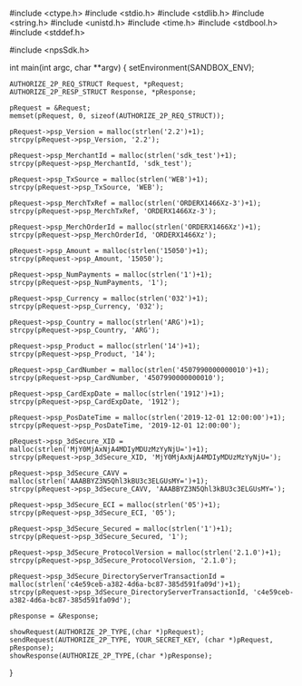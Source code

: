 #include <ctype.h>
#include <stdio.h>
#include <stdlib.h>
#include <string.h>
#include <unistd.h>
#include <time.h>
#include <stdbool.h>
#include <stddef.h>

#include <npsSdk.h>

int main(int argc, char **argv) {
    setEnvironment(SANDBOX_ENV);

    AUTHORIZE_2P_REQ_STRUCT Request, *pRequest;
    AUTHORIZE_2P_RESP_STRUCT Response, *pResponse;

    pRequest = &Request;
    memset(pRequest, 0, sizeof(AUTHORIZE_2P_REQ_STRUCT));

    pRequest->psp_Version = malloc(strlen('2.2')+1);
    strcpy(pRequest->psp_Version, '2.2');

    pRequest->psp_MerchantId = malloc(strlen('sdk_test')+1);
    strcpy(pRequest->psp_MerchantId, 'sdk_test');

    pRequest->psp_TxSource = malloc(strlen('WEB')+1);
    strcpy(pRequest->psp_TxSource, 'WEB');

    pRequest->psp_MerchTxRef = malloc(strlen('ORDERX1466Xz-3')+1);
    strcpy(pRequest->psp_MerchTxRef, 'ORDERX1466Xz-3');

    pRequest->psp_MerchOrderId = malloc(strlen('ORDERX1466Xz')+1);
    strcpy(pRequest->psp_MerchOrderId, 'ORDERX1466Xz');

    pRequest->psp_Amount = malloc(strlen('15050')+1);
    strcpy(pRequest->psp_Amount, '15050');

    pRequest->psp_NumPayments = malloc(strlen('1')+1);
    strcpy(pRequest->psp_NumPayments, '1');

    pRequest->psp_Currency = malloc(strlen('032')+1);
    strcpy(pRequest->psp_Currency, '032');

    pRequest->psp_Country = malloc(strlen('ARG')+1);
    strcpy(pRequest->psp_Country, 'ARG');

    pRequest->psp_Product = malloc(strlen('14')+1);
    strcpy(pRequest->psp_Product, '14');

    pRequest->psp_CardNumber = malloc(strlen('4507990000000010')+1);
    strcpy(pRequest->psp_CardNumber, '4507990000000010');

    pRequest->psp_CardExpDate = malloc(strlen('1912')+1);
    strcpy(pRequest->psp_CardExpDate, '1912');

    pRequest->psp_PosDateTime = malloc(strlen('2019-12-01 12:00:00')+1);
    strcpy(pRequest->psp_PosDateTime, '2019-12-01 12:00:00');

    pRequest->psp_3dSecure_XID = malloc(strlen('MjY0MjAxNjA4MDIyMDUzMzYyNjU=')+1);
    strcpy(pRequest->psp_3dSecure_XID, 'MjY0MjAxNjA4MDIyMDUzMzYyNjU=');

    pRequest->psp_3dSecure_CAVV = malloc(strlen('AAABBYZ3N5Qhl3kBU3c3ELGUsMY=')+1);
    strcpy(pRequest->psp_3dSecure_CAVV, 'AAABBYZ3N5Qhl3kBU3c3ELGUsMY=');

    pRequest->psp_3dSecure_ECI = malloc(strlen('05')+1);
    strcpy(pRequest->psp_3dSecure_ECI, '05');

    pRequest->psp_3dSecure_Secured = malloc(strlen('1')+1);
    strcpy(pRequest->psp_3dSecure_Secured, '1');

    pRequest->psp_3dSecure_ProtocolVersion = malloc(strlen('2.1.0')+1);
    strcpy(pRequest->psp_3dSecure_ProtocolVersion, '2.1.0');

    pRequest->psp_3dSecure_DirectoryServerTransactionId = malloc(strlen('c4e59ceb-a382-4d6a-bc87-385d591fa09d')+1);
    strcpy(pRequest->psp_3dSecure_DirectoryServerTransactionId, 'c4e59ceb-a382-4d6a-bc87-385d591fa09d');

    pResponse = &Response;

    showRequest(AUTHORIZE_2P_TYPE,(char *)pRequest);
    sendRequest(AUTHORIZE_2P_TYPE, YOUR_SECRET_KEY, (char *)pRequest, pResponse);
    showResponse(AUTHORIZE_2P_TYPE,(char *)pResponse);
}
